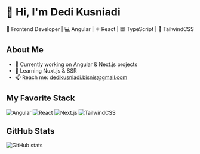 # 👋 Hi, I'm Dedi Kusniadi

🚀 Frontend Developer | 💻 Angular | ⚛️ React | 🟦 TypeScript | 🎨 TailwindCSS

## About Me
- 🔭 Currently working on Angular & Next.js projects
- 🌱 Learning Nuxt.js & SSR
- 📫 Reach me: dedikusniadi.bisnis@gmail.com

## My Favorite Stack
![Angular](https://img.shields.io/badge/Angular-DD0031?style=for-the-badge&logo=angular&logoColor=white)
![React](https://img.shields.io/badge/React-20232A?style=for-the-badge&logo=react&logoColor=61DAFB)
![Next.js](https://img.shields.io/badge/Next.js-000000?style=for-the-badge&logo=nextdotjs&logoColor=white)
![TailwindCSS](https://img.shields.io/badge/TailwindCSS-38B2AC?style=for-the-badge&logo=tailwindcss&logoColor=white)

## GitHub Stats
![GitHub stats](https://github-readme-stats.vercel.app/api?username=dedikusniadi2026&show_icons=true&theme=radical)
